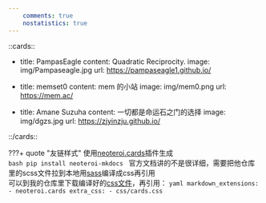 ```yaml
---
    comments: true
    nostatistics: true
---
```


::cards::

- title: PampasEagle
  content: Quadratic Reciprocity.
  image: img/Pampaseagle.jpg
  url: https://pampaseagle1.github.io/

- title: memset0
  content: mem 的小站
  image: img/mem0.png
  url: https://mem.ac/

- title: Amane Suzuha
  content: 一切都是命运石之门的选择
  image: img/dgzs.jpg
  url: https://zjyinzju.github.io/

::/cards::

???+ quote "友链样式"
    使用[neoteroi.cards](https://www.neoteroi.dev/mkdocs-plugins/cards)插件生成  
    ```bash
    pip install neoteroi-mkdocs
    ```
    官方文档讲的不是很详细，需要把他仓库里的scss文件拉到本地用[sass](https://sass-lang.com/install/)编译成css再引用  
    可以到我的仓库里下载编译好的[css文件](css/cards.css)，再引用：
    ```yaml
    markdown_extensions:
      - neoteroi.cards
    extra_css:
      - css/cards.css
    ```